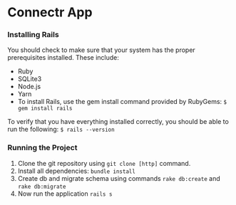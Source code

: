 # Connectr App

### Installing Rails
You should check to make sure that your system has the proper prerequisites installed. These include:
- Ruby
- SQLite3
- Node.js
- Yarn
- To install Rails, use the gem install command provided by RubyGems:
`$ gem install rails`

To verify that you have everything installed correctly, you should be able to run the following:
`$ rails --version`

### Running the Project
1. Clone the git repository using `git clone [http]` command.
2. Install all dependencies:
    `bundle install`
3. Create db and migrate schema using commands 
    `rake db:create` and
    `rake db:migrate`
4. Now run the application
    `rails s`

